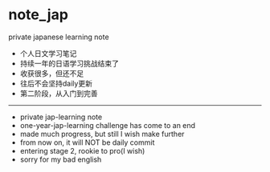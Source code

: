 # note_jap
private japanese learning note

- 个人日文学习笔记
- 持续一年的日语学习挑战结束了
- 收获很多，但还不足
- 往后不会坚持daily更新
- 第二阶段，从入门到完善
----
- private jap-learning note
- one-year-jap-learning challenge has come to an end
- made much progress, but still I wish make further
- from now on, it will NOT be daily commit
- entering stage 2, rookie to pro(I wish)
- sorry for my bad english
